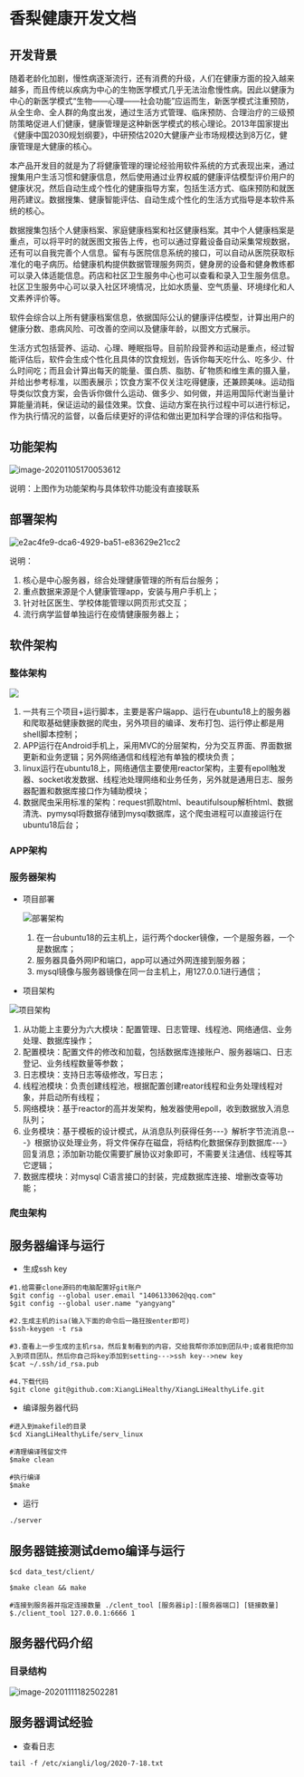 #                                  香梨健康开发文档                                                                                          



## 开发背景

​         随着老龄化加剧，慢性病逐渐流行，还有消费的升级，人们在健康方面的投入越来越多，而且传统以疾病为中心的生物医学模式几乎无法治愈慢性病。因此以健康为中心的新医学模式“生物——心理——社会功能”应运而生，新医学模式注重预防，从全生命、全人群的角度出发，通过生活方式管理、临床预防、合理治疗的三级预防策略促进人们健康，健康管理是这种新医学模式的核心理论。2013年国家提出《健康中国2030规划纲要》，中研预估2020大健康产业市场规模达到8万亿，健康管理是大健康的核心。

​       本产品开发目的就是为了将健康管理的理论经验用软件系统的方式表现出来，通过搜集用户生活习惯和健康信息，然后使用通过业界权威的健康评估模型评价用户的健康状况，然后自动生成个性化的健康指导方案，包括生活方式、临床预防和就医用药建议。数据搜集、健康智能评估、自动生成个性化的生活方式指导是本软件系统的核心。

​       数据搜集包括个人健康档案、家庭健康档案和社区健康档案。其中个人健康档案是重点，可以将平时的就医图文报告上传，也可以通过穿戴设备自动采集常规数据，还有可以自我完善个人信息。留有与医院信息系统的接口，可以自动从医院获取标准化的电子病历。给健康机构提供数据管理服务网页，健身房的设备和健身教练都可以录入体适能信息。药店和社区卫生服务中心也可以查看和录入卫生服务信息。社区卫生服务中心可以录入社区环境情况，比如水质量、空气质量、环境绿化和人文素养评价等。

​        软件会综合以上所有健康档案信息，依据国际公认的健康评估模型，计算出用户的健康分数、患病风险、可改善的空间以及健康年龄，以图文方式展示。      

​        生活方式包括营养、运动、心理、睡眠指导。目前阶段营养和运动是重点，经过智能评估后，软件会生成个性化且具体的饮食规划，告诉你每天吃什么、吃多少、什么时间吃；而且会计算出每天的能量、蛋白质、脂肪、矿物质和维生素的摄入量，并给出参考标准，以图表展示；饮食方案不仅关注吃得健康，还兼顾美味。运动指导类似饮食方案，会告诉你做什么运动、做多少、如何做，并运用国际代谢当量计算能量消耗，保证运动的最佳效果。饮食、运动方案在执行过程中可以进行标记，作为执行情况的监督，以备后续更好的评估和做出更加科学合理的评估和指导。



## 功能架构

![image-20201105170053612](./picture/image-20201105170053612.png)

说明：上图作为功能架构与具体软件功能没有直接联系



## 部署架构

![e2ac4fe9-dca6-4929-ba51-e83629e21cc2](./picture/e2ac4fe9-dca6-4929-ba51-e83629e21cc2.png)

说明：

1. 核心是中心服务器，综合处理健康管理的所有后台服务；
2. 重点数据来源是个人健康管理app，安装与用户手机上；
3. 针对社区医生、学校体能管理以网页形式交互；
4. 流行病学监督单独运行在疫情健康服务器上；



## 软件架构

### 整体架构

![](./picture/整体架构.png)

1. 一共有三个项目+运行脚本，主要是客户端app、运行在ubuntu18上的服务器和爬取基础健康数据的爬虫，另外项目的编译、发布打包、运行停止都是用shell脚本控制；
2. APP运行在Android手机上，采用MVC的分层架构，分为交互界面、界面数据更新和业务逻辑；另外网络通信和线程池有单独的模块负责；
3. linux运行在ubuntu18上，网络通信主要使用reactor架构，主要有epoll触发器、socket收发数据、线程池处理网络和业务任务，另外就是通用日志、服务器配置和数据库接口作为辅助模块；
4. 数据爬虫采用标准的架构：request抓取html、beautifulsoup解析html、数据清洗、pymysql将数据存储到mysql数据库，这个爬虫进程可以直接运行在ubuntu18后台；





### APP架构





### 服务器架构

- 项目部署

  ![部署架构](./picture/部署架构.png)

  1. 在一台ubuntu18的云主机上，运行两个docker镜像，一个是服务器，一个是数据库；
  2. 服务器具备外网IP和端口，app可以通过外网连接到服务器；
  3. mysql镜像与服务器镜像在同一台主机上，用127.0.0.1进行通信；



- 项目架构

![项目架构](./picture/项目架构.png)

1. 从功能上主要分为六大模块：配置管理、日志管理、线程池、网络通信、业务处理、数据库操作；
2. 配置模块：配置文件的修改和加载，包括数据库连接账户、服务器端口、日志登记、业务线程数量等参数；
3. 日志模块：支持日志等级修改，写日志；
4. 线程池模块：负责创建线程池，根据配置创建reator线程和业务处理线程对象，并启动所有线程；
5. 网络模块：基于reactor的高并发架构，触发器使用epoll，收到数据放入消息队列；
6. 业务模块：基于模板的设计模式，从消息队列获得任务---》解析字节流消息---》根据协议处理业务，将文件保存在磁盘，将结构化数据保存到数据库---》回复消息；添加新功能仅需要扩展协议对象即可，不需要关注通信、线程等其它逻辑；
7. 数据库模块：对mysql C语言接口的封装，完成数据库连接、增删改查等功能；

### 爬虫架构



## 服务器编译与运行

- 生成ssh key

```shell
#1.给需要clone源码的电脑配置好git账户
$git config --global user.email "1406133062@qq.com"
$git config --global user.name "yangyang"

#2.生成主机的isa(输入下面的命令后一路狂按enter即可)
$ssh-keygen -t rsa

#3.查看上一步生成的主机rsa，然后复制看到的内容，交给我帮你添加到团队中;或者我把你加入到项目团队，然后你自己将key添加到setting--->ssh key-->new key
$cat ~/.ssh/id_rsa.pub

#4.下载代码
$git clone git@github.com:XiangLiHealthy/XiangLiHealthyLife.git
```

- 编译服务器代码

```shell
#进入到makefile的目录
$cd XiangLiHealthyLife/serv_linux

#清理编译残留文件
$make clean

#执行编译
$make
```

- 运行

```shell
./server
```

## 服务器链接测试demo编译与运行

```shell
$cd data_test/client/

$make clean && make

#连接到服务器并指定连接数量 ./clent_tool [服务器ip]:[服务器端口] [链接数量]
$./client_tool 127.0.0.1:6666 1
```



## 服务器代码介绍

### 目录结构

![image-20201111182502281](./picture/image-20201111182502281.png)

##  服务器调试经验

- 查看日志

```shell
tail -f /etc/xiangli/log/2020-7-18.txt 
```



